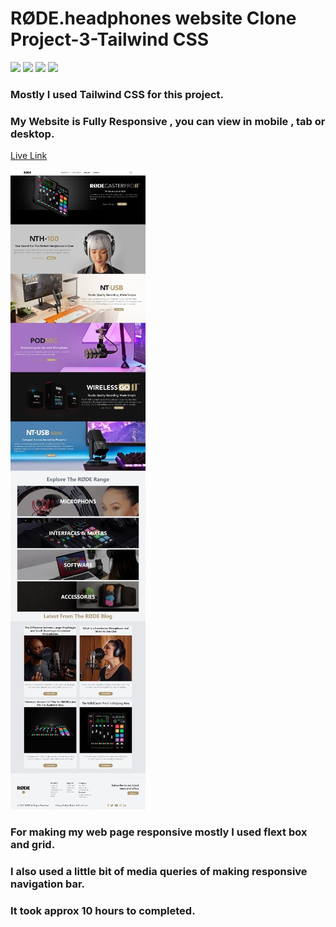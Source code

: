 #  RØDE.headphones website  Clone Project-3-Tailwind CSS 

![](https://img.shields.io/badge/Project-03-green)
![](https://img.shields.io/badge/HTML-5-orange)
![](https://img.shields.io/badge/Tailwind-CSS-red)
![](https://img.shields.io/badge/CSS-3-blue)


### Mostly I used Tailwind CSS for this project.

### My Website is Fully Responsive , you can view in mobile , tab or desktop.

[Live Link]()

![Picture of my Project ](./images/web-page.jpg)


### For making my web page responsive mostly I used flext box and grid.

### I also used a little bit of media queries of making responsive navigation bar.

### It took approx 10 hours to completed.
